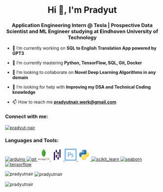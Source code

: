 <h1 align="center">Hi 👋, I'm Pradyut</h1>
<h3 align="center">Application Engineering Intern @ Tesla | Prospective Data Scientist and ML Engineer studying at Eindhoven University of Technology</h3>

- 🔭 I’m currently working on **SQL to English Translation App powered by GPT3**

- 🌱 I’m currently mastering **Python, TensorFlow, SQL, Git, Docker**

- 👯 I’m looking to collaborate on **Novel Deep Learning Algorithms in any domain**

- 🤝 I’m looking for help with **Improving my DSA and Technical Coding knowledge**

- 📫 How to reach me **pradyutnair.work@gmail.com**

<h3 align="left">Connect with me:</h3>
<p align="left">
<a href="https://linkedin.com/in/pradyut-nair" target="blank"><img align="center" src="https://raw.githubusercontent.com/rahuldkjain/github-profile-readme-generator/master/src/images/icons/Social/linked-in-alt.svg" alt="pradyut-nair" height="30" width="40" /></a>
</p>

<h3 align="left">Languages and Tools:</h3>
<p align="left"> <a href="https://www.arduino.cc/" target="_blank" rel="noreferrer"> <img src="https://cdn.worldvectorlogo.com/logos/arduino-1.svg" alt="arduino" width="40" height="40"/> </a> <a href="https://git-scm.com/" target="_blank" rel="noreferrer"> <img src="https://www.vectorlogo.zone/logos/git-scm/git-scm-icon.svg" alt="git" width="40" height="40"/> </a> <a href="https://www.mongodb.com/" target="_blank" rel="noreferrer"> <img src="https://raw.githubusercontent.com/devicons/devicon/master/icons/mongodb/mongodb-original-wordmark.svg" alt="mongodb" width="40" height="40"/> </a> <a href="https://pandas.pydata.org/" target="_blank" rel="noreferrer"> <img src="https://raw.githubusercontent.com/devicons/devicon/2ae2a900d2f041da66e950e4d48052658d850630/icons/pandas/pandas-original.svg" alt="pandas" width="40" height="40"/> </a> <a href="https://www.photoshop.com/en" target="_blank" rel="noreferrer"> <img src="https://raw.githubusercontent.com/devicons/devicon/master/icons/photoshop/photoshop-line.svg" alt="photoshop" width="40" height="40"/> </a> <a href="https://www.python.org" target="_blank" rel="noreferrer"> <img src="https://raw.githubusercontent.com/devicons/devicon/master/icons/python/python-original.svg" alt="python" width="40" height="40"/> </a> <a href="https://scikit-learn.org/" target="_blank" rel="noreferrer"> <img src="https://upload.wikimedia.org/wikipedia/commons/0/05/Scikit_learn_logo_small.svg" alt="scikit_learn" width="40" height="40"/> </a> <a href="https://seaborn.pydata.org/" target="_blank" rel="noreferrer"> <img src="https://seaborn.pydata.org/_images/logo-mark-lightbg.svg" alt="seaborn" width="40" height="40"/> </a> <a href="https://www.tensorflow.org" target="_blank" rel="noreferrer"> <img src="https://www.vectorlogo.zone/logos/tensorflow/tensorflow-icon.svg" alt="tensorflow" width="40" height="40"/> </a> </p>

<p><img align="left" src="https://github-readme-stats.vercel.app/api/top-langs?username=pradyutnair&show_icons=true&locale=en&layout=compact" alt="pradyutnair" /></p>

<p>&nbsp;<img align="center" src="https://github-readme-stats.vercel.app/api?username=pradyutnair&show_icons=true&locale=en" alt="pradyutnair" /></p>

<p><img align="center" src="https://github-readme-streak-stats.herokuapp.com/?user=pradyutnair&" alt="pradyutnair" /></p>
